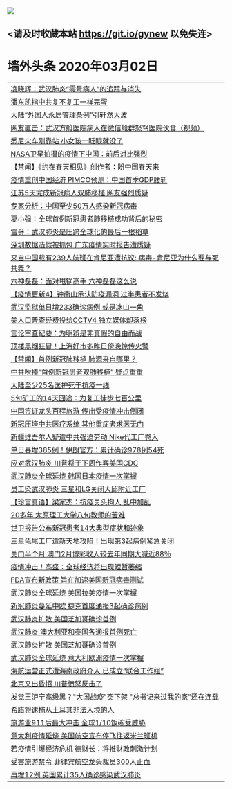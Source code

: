
<tr>
  <td align=center><img src="https://cdn.jsdelivr.net/gh/gyoupiodf/im1/%E5%BE%AE%E4%BF%A1%E8%AF%B4%E6%98%8E4.jpg" /></td>  
</tr>

## <请及时收藏本站 https://git.io/gynew 以免失连> </a>
# 墙外头条 2020年03月02日</a>

<table>
<tr><td colspan="2" align="left"><a href="https://xball.casa/oo.aspx?name=c1137751&key=eqxowaguscvmxdgc&from=gy">凌晓辉：武汉肺炎“零号病人”的追踪与消失</a></td></tr>
<tr><td colspan="2" align="left"><a href="https://xball.casa/oo.aspx?name=c1137813&key=eqxowaguscvmxdgc&from=gy">潘东凯指中共复不复工一样完蛋</a></td></tr>
<tr><td colspan="2" align="left"><a href="https://xball.casa/oo.aspx?name=c1137807&key=eqxowaguscvmxdgc&from=gy">大陆“外国人永居管理条例”引轩然大波</a></td></tr>
<tr><td colspan="2" align="left"><a href="https://xball.casa/oo.aspx?name=c1137781&key=eqxowaguscvmxdgc&from=gy">网友直击：武汉方舱医院病人在微信舱群怒骂医院伙食（视频）</a></td></tr>
<tr><td colspan="2" align="left"><a href="https://xball.casa/oo.aspx?name=c1137819&key=eqxowaguscvmxdgc&from=gy">悉尼火车刚靠站 小女孩一眨眼就没了</a></td></tr>
<tr><td colspan="2" align="left"><a href="https://xball.casa/oo.aspx?name=c1137820&key=eqxowaguscvmxdgc&from=gy">NASA卫星拍摄的疫情下中国：前后对比强烈</a></td></tr>
<tr><td colspan="2" align="left"><a href="https://xball.casa/oo.aspx?name=c1137811&key=eqxowaguscvmxdgc&from=gy">【禁闻】《约在春天相见》创作者：盼中国春天来</a></td></tr>
<tr><td colspan="2" align="left"><a href="https://xball.casa/oo.aspx?name=c1137770&key=eqxowaguscvmxdgc&from=gy">疫情重创中国经济 PIMCO预测：中国首季GDP腰斩</a></td></tr>
<tr><td colspan="2" align="left"><a href="https://xball.casa/oo.aspx?name=c1137782&key=eqxowaguscvmxdgc&from=gy">江苏5天完成新冠病人双肺移植 网友强烈质疑</a></td></tr>
<tr><td colspan="2" align="left"><a href="https://xball.casa/oo.aspx?name=c1137810&key=eqxowaguscvmxdgc&from=gy">专家分析：中国至少50万人感染新冠病毒</a></td></tr>
<tr><td colspan="2" align="left"><a href="https://xball.casa/oo.aspx?name=c1137812&key=eqxowaguscvmxdgc&from=gy">夏小强：全球首例新冠患者肺移植成功背后的秘密</a></td></tr>
<tr><td colspan="2" align="left"><a href="https://xball.casa/oo.aspx?name=c1137822&key=eqxowaguscvmxdgc&from=gy">雷哥：武汉肺炎是压跨全球化的最后一根稻草</a></td></tr>
<tr><td colspan="2" align="left"><a href="https://xball.casa/oo.aspx?name=c1137825&key=eqxowaguscvmxdgc&from=gy">深圳数据造假被抓包 广东疫情实时报告遭质疑</a></td></tr>
<tr><td colspan="2" align="left"><a href="https://xball.casa/oo.aspx?name=c1137797&key=eqxowaguscvmxdgc&from=gy">来自中国载有239人航班在肯尼亚遭抗议: 病毒-肯尼亚为什么要与死共舞？</a></td></tr>
<tr><td colspan="2" align="left"><a href="https://xball.casa/oo.aspx?name=c1137821&key=eqxowaguscvmxdgc&from=gy">六神磊磊：面对甩锅高手 六神磊磊这么说</a></td></tr>
<tr><td colspan="2" align="left"><a href="https://xball.casa/oo.aspx?name=c1135350&key=eqxowaguscvmxdgc&from=gy">【疫情更新4】钟南山承认防疫漏洞 过半患者不发烧</a></td></tr>
<tr><td colspan="2" align="left"><a href="https://xball.casa/oo.aspx?name=c1137779&key=eqxowaguscvmxdgc&from=gy">武汉监狱单日增233确诊病例 或是冰山一角</a></td></tr>
<tr><td colspan="2" align="left"><a href="https://xball.casa/oo.aspx?name=c1137817&key=eqxowaguscvmxdgc&from=gy">美人口普查经费投给CCTV4 独立媒体却落榜</a></td></tr>
<tr><td colspan="2" align="left"><a href="https://xball.casa/oo.aspx?name=c1137823&key=eqxowaguscvmxdgc&from=gy">言论审查纪要：为明辨是非真假的自由而战</a></td></tr>
<tr><td colspan="2" align="left"><a href="https://xball.casa/oo.aspx?name=c1137774&key=eqxowaguscvmxdgc&from=gy">顶楼黑烟狂冒！上海好市多昨日傍晚惊传火警</a></td></tr>
<tr><td colspan="2" align="left"><a href="https://xball.casa/oo.aspx?name=c1137826&key=eqxowaguscvmxdgc&from=gy">【禁闻】首例新冠肺移植 肺源来自哪里？</a></td></tr>
<tr><td colspan="2" align="left"><a href="https://xball.casa/oo.aspx?name=c1137816&key=eqxowaguscvmxdgc&from=gy">中共吹捧“首例新冠患者双肺移植” 疑点重重</a></td></tr>
<tr><td colspan="2" align="left"><a href="https://xball.casa/oo.aspx?name=c1137809&key=eqxowaguscvmxdgc&from=gy">大陆至少25名医护死于抗疫一线</a></td></tr>
<tr><td colspan="2" align="left"><a href="https://xball.casa/oo.aspx?name=c1137818&key=eqxowaguscvmxdgc&from=gy">5旬矿工的14天囧途：为复工徒步七百公里</a></td></tr>
<tr><td colspan="2" align="left"><a href="https://xball.casa/oo.aspx?name=c1137780&key=eqxowaguscvmxdgc&from=gy">中国签证龙头百程旅游 传出受疫情冲击倒闭</a></td></tr>
<tr><td colspan="2" align="left"><a href="https://xball.casa/oo.aspx?name=c1137798&key=eqxowaguscvmxdgc&from=gy">新冠压垮中共医疗系统 其他重症者求医无门</a></td></tr>
<tr><td colspan="2" align="left"><a href="https://xball.casa/oo.aspx?name=c1137803&key=eqxowaguscvmxdgc&from=gy">新疆维吾尔人疑遭中共强迫劳动 Nike代工厂卷入</a></td></tr>
<tr><td colspan="2" align="left"><a href="https://xball.casa/oo.aspx?name=c1137795&key=eqxowaguscvmxdgc&from=gy">单日暴增385例！伊朗官方：累计确诊978例54死</a></td></tr>
<tr><td colspan="2" align="left"><a href="https://xball.casa/oo.aspx?name=c1137806&key=eqxowaguscvmxdgc&from=gy">应对武汉肺炎 川普将于下周作客美国CDC</a></td></tr>
<tr><td colspan="2" align="left"><a href="https://xball.casa/oo.aspx?name=c1137793&key=eqxowaguscvmxdgc&from=gy">武汉肺炎全球延烧 韩国日本疫情一次掌握</a></td></tr>
<tr><td colspan="2" align="left"><a href="https://xball.casa/oo.aspx?name=c1137805&key=eqxowaguscvmxdgc&from=gy">员工染武汉肺炎 三星和LG关闭大邱附近工厂</a></td></tr>
<tr><td colspan="2" align="left"><a href="https://xball.casa/oo.aspx?name=c1137778&key=eqxowaguscvmxdgc&from=gy">【珍言真语】梁家杰：抗疫关头拘人 乱中加乱</a></td></tr>
<tr><td colspan="2" align="left"><a href="https://xball.casa/oo.aspx?name=c1137815&key=eqxowaguscvmxdgc&from=gy">20多年 太原理工大学八旬教师的苦难</a></td></tr>
<tr><td colspan="2" align="left"><a href="https://xball.casa/oo.aspx?name=c1137804&key=eqxowaguscvmxdgc&from=gy">世卫报告公布新冠患者14大典型症状和迹象</a></td></tr>
<tr><td colspan="2" align="left"><a href="https://xball.casa/oo.aspx?name=c1137773&key=eqxowaguscvmxdgc&from=gy">三星龟尾工厂遭新天地攻陷！出现第3起病例紧急关闭</a></td></tr>
<tr><td colspan="2" align="left"><a href="https://xball.casa/oo.aspx?name=c1137777&key=eqxowaguscvmxdgc&from=gy">关门半个月 澳门2月博彩收入较去年同期大减近88％</a></td></tr>
<tr><td colspan="2" align="left"><a href="https://xball.casa/oo.aspx?name=c1137772&key=eqxowaguscvmxdgc&from=gy">疫情冲击！高盛：全球经济将出现短暂萎缩</a></td></tr>
<tr><td colspan="2" align="left"><a href="https://xball.casa/oo.aspx?name=c1137799&key=eqxowaguscvmxdgc&from=gy">FDA宣布新政策 旨在加速美国新冠病毒测试</a></td></tr>
<tr><td colspan="2" align="left"><a href="https://xball.casa/oo.aspx?name=c1137792&key=eqxowaguscvmxdgc&from=gy">武汉肺炎全球延烧 美国拉美疫情一次掌握</a></td></tr>
<tr><td colspan="2" align="left"><a href="https://xball.casa/oo.aspx?name=c1137802&key=eqxowaguscvmxdgc&from=gy">新冠肺炎蔓延中欧 捷克首度通报3起确诊病例</a></td></tr>
<tr><td colspan="2" align="left"><a href="https://xball.casa/oo.aspx?name=c1137769&key=eqxowaguscvmxdgc&from=gy">武汉肺炎扩散 美国芝加哥确诊首例</a></td></tr>
<tr><td colspan="2" align="left"><a href="https://xball.casa/oo.aspx?name=c1137801&key=eqxowaguscvmxdgc&from=gy">武汉肺炎 澳大利亚和泰国各通报首例死亡</a></td></tr>
<tr><td colspan="2" align="left"><a href="https://xball.casa/oo.aspx?name=c1137800&key=eqxowaguscvmxdgc&from=gy">武汉肺炎扩散 美国芝加哥确诊首例</a></td></tr>
<tr><td colspan="2" align="left"><a href="https://xball.casa/oo.aspx?name=c1137791&key=eqxowaguscvmxdgc&from=gy">武汉肺炎全球延烧 意大利欧洲疫情一次掌握</a></td></tr>
<tr><td colspan="2" align="left"><a href="https://xball.casa/oo.aspx?name=c1137783&key=eqxowaguscvmxdgc&from=gy">海航运营正式遭海南政府介入 已成立“联合工作组”</a></td></tr>
<tr><td colspan="2" align="left"><a href="https://xball.casa/oo.aspx?name=c1137841&key=eqxowaguscvmxdgc&from=gy">北京又出昏招 川普愤怒反击了</a></td></tr>
<tr><td colspan="2" align="left"><a href="https://xball.casa/oo.aspx?name=c1137840&key=eqxowaguscvmxdgc&from=gy">发觉王沪宁高级黑？&quot;大国战疫&quot;突下架 &quot;总书记来过我的家&quot;还在连载</a></td></tr>
<tr><td colspan="2" align="left"><a href="https://xball.casa/oo.aspx?name=c1137796&key=eqxowaguscvmxdgc&from=gy">希腊将逮捕从土耳其非法入境的人</a></td></tr>
<tr><td colspan="2" align="left"><a href="https://xball.casa/oo.aspx?name=c1137789&key=eqxowaguscvmxdgc&from=gy">旅游业911后最大冲击 全球1/10饭碗受威胁</a></td></tr>
<tr><td colspan="2" align="left"><a href="https://xball.casa/oo.aspx?name=c1137771&key=eqxowaguscvmxdgc&from=gy">意大利疫情延烧 美国航空宣布停飞往返米兰班机</a></td></tr>
<tr><td colspan="2" align="left"><a href="https://xball.casa/oo.aspx?name=c1137775&key=eqxowaguscvmxdgc&from=gy">若疫情引爆经济危机 德财长：将推财政刺激计划</a></td></tr>
<tr><td colspan="2" align="left"><a href="https://xball.casa/oo.aspx?name=c1137776&key=eqxowaguscvmxdgc&from=gy">受害旅游禁令 菲律宾航空龙头裁员300人止血</a></td></tr>
<tr><td colspan="2" align="left"><a href="https://xball.casa/oo.aspx?name=c1137794&key=eqxowaguscvmxdgc&from=gy">再增12例 英国累计35人确诊感染武汉肺炎</a></td></tr>


</table>

